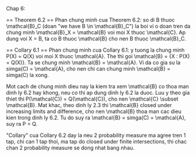 Chap 6:

== Theorem 6.2 ==
Phan chung minh cua Theorem 6.2: so di B thuoc \mathcal{B}_C (doan "we have B \in \mathcal{B}_C") la boi vi o doan tren da chung minh \mathcal{B}_X = \mathcal{B} voi moi X thuoc \mathcal{C}. Ap dung voi X = B, ta co B thuoc \mathcal{B} cho nen B thuoc \mathcal{B}_C.

== Collary 6.1 ==
Phan chung minh cua Collary 6.1: y tuong la chung minh P(X) = Q(X) voi moi X thuoc \mathcal{A}. The thi goi \mathcal{B} = {X : P(X) = Q(X)}. Ta se chung minh \mathcal{B} = \mathcal{A}. Vi da co gia su la simga(C) = \mathcal{A}, cho nen chi can chung minh \mathcal{B} = simga(C) la xong. 

Mot cach de chung minh dieu nay la kiem tra xem \mathcal{B} co thoa man dinh ly 6.2 hay khong, neu co thi ap dung dinh ly 6.2 la duoc. Luu y theo gia thiet thi P(\mathcal{C}) = Q(\mathcal{C}), cho nen \mathcal{C} \subset \mathcal{B}. Mat khac, theo dinh ly 2.3 thi \mathcal{B} closed under increasing limits and difference, cho nen \mathcal{B} thoa man cac dieu kien trong dinh ly 6.2. Tu do suy ra \mathcal{B} = simga(C) = \mathcal{A}, suy ra P = Q.

"Collary" cua Collary 6.2 day la neu 2 probability measure ma agree tren 1 tap, chi can 1 tap thoi, ma tap do closed under finite intersections, thi chac chan 2 probability measure se dong nhat bang nhau.

